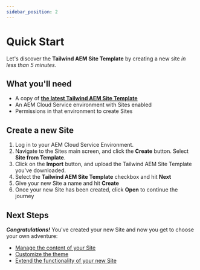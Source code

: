 ```yaml
---
sidebar_position: 2
---
```


# Quick Start

Let's discover the **Tailwind AEM Site Template** by creating a new site _in less than 5 minutes_.

## What you'll need

- A copy of **[the latest Tailwind AEM Site Template](https://github.com/ez-aem/aem-site-template-tailwind/releases/latest)**
- An AEM Cloud Service environment with Sites enabled
- Permissions in that environment to create Sites

## Create a new Site

1. Log in to your AEM Cloud Service Environment.
2. Navigate to the Sites main screen, and click the **Create** button. Select **Site from Template**.
3. Click on the **Import** button, and upload the Tailwind AEM Site Template you've downloaded.
4. Select the **Tailwind AEM Site Template** checkbox and hit **Next**
5. Give your new Site a name and hit **Create**
6. Once your new Site has been created, click **Open** to continue the journey

## Next Steps

_**Congratulations!**_ You've created your new Site and now you get to choose your own adventure:

- [Manage the content of your Site](/docs/manage/intro)
- [Customize the theme](/docs/customize/intro)
- [Extend the functionality of your new Site](/docs/extend/intro)
